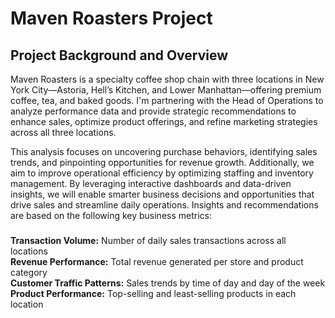 # Maven Roasters Project

## Project Background and Overview
Maven Roasters is a specialty coffee shop chain with three locations in New York City—Astoria, Hell’s Kitchen, and Lower Manhattan—offering premium coffee, tea, and baked goods. I'm partnering with the Head of Operations to analyze performance data and provide strategic recommendations to enhance sales, optimize product offerings, and refine marketing strategies across all three locations.

This analysis focuses on uncovering purchase behaviors, identifying sales trends, and pinpointing opportunities for revenue growth. Additionally, we aim to improve operational efficiency by optimizing staffing and inventory management. By leveraging interactive dashboards and data-driven insights, we will enable smarter business decisions and opportunities that drive sales and streamline daily operations.
Insights and recommendations are based on the following key business metrics:
###
<B>	Transaction Volume:</b> Number of daily sales transactions across all locations
<Br><b> Revenue Performance:</b> Total revenue generated per store and product category
<Br><b> Customer Traffic Patterns:</b> Sales trends by time of day and day of the week
<Br><b>Product Performance:</b> Top-selling and least-selling products in each location 
